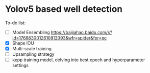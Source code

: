 # Yolov5 based well detection
 To-do list:
 - [ ] Model Ensembling
 https://baijiahao.baidu.com/s?id=1766830012610812093&wfr=spider&for=pc
 - [x] Shape IOU
 - [x] Multi-scale training
 - [ ] Upsampling strategy
 - [ ] kepp training model, delving into best epoch and hyperparameter settings
